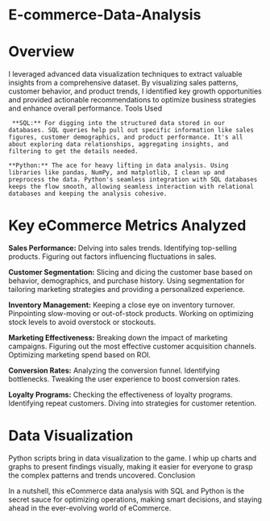 # E-commerce-Data-Analysis
# Overview

I leveraged advanced data visualization techniques to extract valuable insights from a comprehensive dataset. By visualizing sales patterns, customer behavior, and product trends, I identified key growth opportunities and provided actionable recommendations to optimize business strategies and enhance overall performance.
Tools Used

     **SQL:** For digging into the structured data stored in our databases. SQL queries help pull out specific information like sales figures, customer demographics, and product performance. It's all about exploring data relationships, aggregating insights, and filtering to get the details needed.

    **Python:** The ace for heavy lifting in data analysis. Using libraries like pandas, NumPy, and matplotlib, I clean up and preprocess the data. Python's seamless integration with SQL databases keeps the flow smooth, allowing seamless interaction with relational databases and keeping the analysis cohesive.

# Key eCommerce Metrics Analyzed

  **Sales Performance:**
        Delving into sales trends.
        Identifying top-selling products.
        Figuring out factors influencing fluctuations in sales.

  **Customer Segmentation:**
        Slicing and dicing the customer base based on behavior, demographics, and purchase history.
        Using segmentation for tailoring marketing strategies and providing a personalized experience.

  **Inventory Management:**
        Keeping a close eye on inventory turnover.
        Pinpointing slow-moving or out-of-stock products.
        Working on optimizing stock levels to avoid overstock or stockouts.

**Marketing Effectiveness:**
        Breaking down the impact of marketing campaigns.
        Figuring out the most effective customer acquisition channels.
        Optimizing marketing spend based on ROI.

  **Conversion Rates:**
        Analyzing the conversion funnel.
        Identifying bottlenecks.
        Tweaking the user experience to boost conversion rates.

   **Loyalty Programs:**
        Checking the effectiveness of loyalty programs.
        Identifying repeat customers.
        Diving into strategies for customer retention.

# Data Visualization

Python scripts bring in data visualization to the game. I whip up charts and graphs to present findings visually, making it easier for everyone to grasp the complex patterns and trends uncovered.
Conclusion

In a nutshell, this eCommerce data analysis with SQL and Python is the secret sauce for optimizing operations, making smart decisions, and staying ahead in the ever-evolving world of eCommerce.

